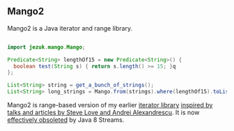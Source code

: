 ## Mango2

Mango2 is a Java iterator and range library.

```java

import jezuk.mango.Mango;

Predicate<String> lengthOf15 = new Predicate<String>() {
  boolean test(String s) { return s.length() >= 15; }q
};

List<String> string = get_a_bunch_of_strings();
List<String> long_strings = Mango.from(strings).where(lengthOf15).toList();


```

Mango2 is range-based version of my earlier [iterator library](https://github/jezhiggins/mango) [inspired by talks and articles by Steve Love and Andrei Alexandrescu](http://www.jezuk.co.uk/blog/2013/11/the-forest-road-reader-no-112.html). It is now [effectively obsoleted](http://www.jezuk.co.uk/blog/2013/11/the-forest-road-reader-no-113.html) by Java 8 Streams.
